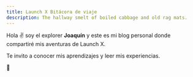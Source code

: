 ```yaml
---
title: Launch X Bitácora de viaje
description: The hallway smelt of boiled cabbage and old rag mats.
---
```


Hola ✌️  soy el explorer **Joaquín** y este es mi blog personal donde compartiré mis aventuras de Launch X.

Te invito a conocer mis aprendizajes y leer mis experiencias.

🚀
